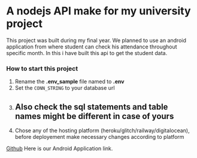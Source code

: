 # A nodejs API make for my university project
This project was built during my final year. We planned to use an android application from where student can check his attendance throughout specific month. In this i have built this api to get the student data.

### How to start this project
1. Rename the **.env_sample** file named to **.env** 
2. Set the `CONN_STRING` to your database url
3. Also check the sql statements and table names might be different in case of yours
   ---
4. Chose any of the hosting platform (heroku/glitch/railway/digitalocean), before deployement make 
necessary changes according to platform

[Github](https://www.github.com "Github home") Here is our Android Application link.